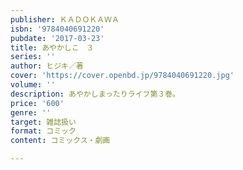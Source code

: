 ```yaml
---
publisher: ＫＡＤＯＫＡＷＡ
isbn: '9784040691220'
pubdate: '2017-03-23'
title: あやかしこ　３
series: ''
author: ヒジキ／著
cover: 'https://cover.openbd.jp/9784040691220.jpg'
volume: ''
description: あやかしまったりライフ第３巻。
price: '600'
genre: ''
target: 雑誌扱い
format: コミック
content: コミックス・劇画

---
```

